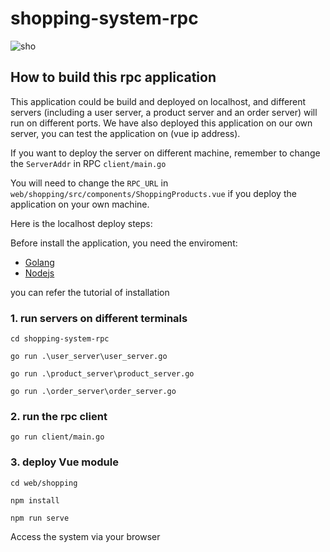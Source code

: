 # shopping-system-rpc

![sho](https://user-images.githubusercontent.com/62742611/158542354-97409069-2131-4345-8dc3-57b915aaa422.png)


## How to build this rpc application

This application could be build and deployed on localhost, and different servers (including a user server, a product server and an order server) will run on different ports. We have also deployed this application on our own server, you can test the application on (vue ip address). 

If you want to deploy the server on different machine, remember to change the `ServerAddr` in RPC `client/main.go`

You will need to change the `RPC_URL` in `web/shopping/src/components/ShoppingProducts.vue` if you deploy the application on your own machine.

Here is the localhost deploy steps:

Before install the application, you need the enviroment:

- [Golang](https://learnku.com/go/t/47176)
- [Nodejs](https://blog.nowcoder.net/n/97069a51283c49c1a324aadcc4204f9c?from=nowcoder_improve)
 
you can refer the tutorial of installation

### 1. run servers on different terminals

`cd shopping-system-rpc`

`go run .\user_server\user_server.go`

`go run .\product_server\product_server.go`

`go run .\order_server\order_server.go`


### 2. run the rpc client


`go run client/main.go`


### 3.  deploy Vue module

```
cd web/shopping

npm install

npm run serve
```

Access the system via your browser 

